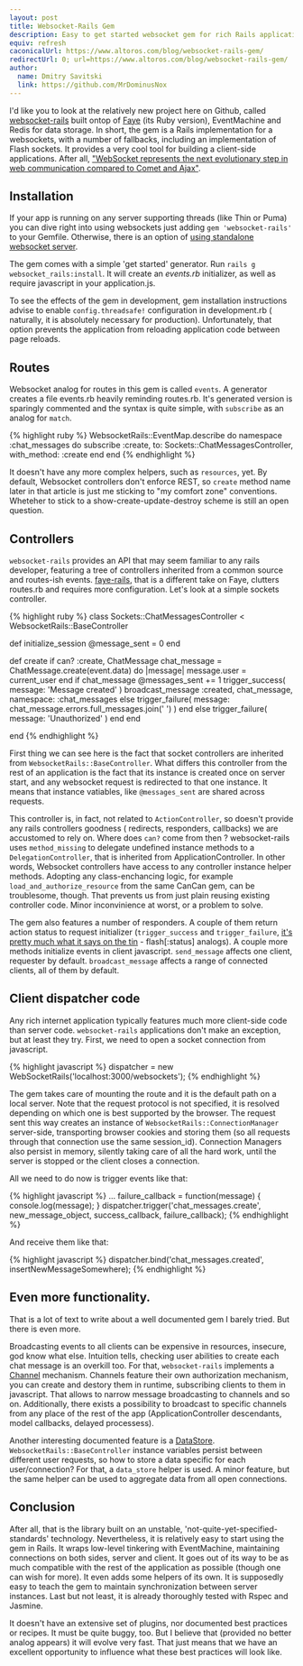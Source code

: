 ```yaml
---
layout: post
title: Websocket-Rails Gem
description: Easy to get started websocket gem for rich Rails application. 
equiv: refresh
caconicalUrl: https://www.altoros.com/blog/websocket-rails-gem/
redirectUrl: 0; url=https://www.altoros.com/blog/websocket-rails-gem/
author:
  name: Dmitry Savitski
  link: https://github.com/MrDominusNox
---
```


I'd like you to look at the relatively new project here on Github,
 called [websocket-rails][0] built ontop of [Faye][1] (its Ruby version),
 EventMachine and Redis for data storage. In short, the gem is a Rails
 implementation for a websockets, with a number of fallbacks, including 
an implementation of Flash sockets. It provides a very cool tool for
 building a client-side applications. After all, 
["WebSocket represents the next evolutionary step in web communication compared to Comet and Ajax"][2]. 

<!-- full start -->

## Installation

If your app is running on any server supporting threads 
(like Thin or Puma) you can dive right into using websockets just adding 
`gem 'websocket-rails'` to your Gemfile. Otherwise, there is an option of 
[using standalone websocket server][3]. 

The gem comes with a simple 'get started' generator. 
Run `rails g websocket_rails:install`. It will create an *events.rb* initializer, 
as well as require javascript in your application.js.

To see the effects of the gem in development, gem installation instructions
 advise to enable `config.threadsafe!` configuration in development.rb 
( naturally, it is absolutely necessary for production). 
Unfortunately, that option prevents the application from reloading application code between page reloads.

## Routes

Websocket analog for routes in this gem is called `events`. 
A generator creates a file events.rb heavily reminding routes.rb. 
It's generated version is sparingly commented and the syntax is quite simple, 
with `subscribe` as an analog for `match`.

{% highlight ruby %}
WebsocketRails::EventMap.describe do
  namespace :chat_messages do
    subscribe :create, to: Sockets::ChatMessagesController, with_method: :create
  end
end
{% endhighlight %}

It doesn't have any more complex helpers, such as `resources`, yet.
By default, Websocket controllers don't enforce REST, so `create` 
method name later in that article is just me sticking to "my comfort zone" conventions.
Wheteher to stick to a show-create-update-destroy scheme is still an open question.

## Controllers

`websocket-rails` provides an API that may seem familiar to any rails developer, 
featuring a tree of controllers inherited from a common source and routes-ish events. 
[faye-rails][4], that is a different take on Faye, clutters routes.rb and requires more configuration.
 Let's look at a simple sockets controller.

{% highlight ruby %}
class Sockets::ChatMessagesController < WebsocketRails::BaseController

  def initialize_session
    @message_sent = 0
  end

  def create
    if can? :create, ChatMessage
      chat_message = ChatMessage.create(event.data) do |message| 
        message.user = current_user 
      end
      if chat_message
        @messages_sent += 1
        trigger_success( message: 'Message created' )
        broadcast_message :created, chat_message,
             namespace: :chat_messages
      else
        trigger_failure( message: chat_message.errors.full_messages.join(' ') )
      end
    else
      trigger_failure( message: 'Unauthorized' )
    end
  end

end
{% endhighlight %}

First thing we can see here is the fact that socket controllers are inherited from `WebsocketRails::BaseController`.
 What differs this controller from the rest of an application is the fact that its instance is created once on server start,
 and any websocket request is redirected to that one instance. It means that instance vatiables,
 like `@messages_sent` are shared across requests.

This controller is, in fact, not related to `ActionController`,
 so doesn't provide any rails controllers goodness ( redirects, responders, callbacks)
 we are accustomed to rely on. Where does `can?` come from then ?
 websocket-rails uses `method_missing` to delegate undefined instance methods
 to a `DelegationController`, that is inherited from ApplicationController.
 In other words, Websocket controllers have access to any controller instance helper methods.
 Adopting any class-enchancing logic, for example ` load_and_authorize_resource` from the same CanCan gem,
 can be troublesome, though. That prevents us from just plain reusing existing controller code.
 Minor inconvinience at worst, or a problem to solve.

The gem also features a number of responders. 
A couple of them return action status to request initializer (`trigger_success` and `trigger_failure`,
 [it's pretty much what it says on the tin][5] - flash[:status] analogs).
 A couple more methods initialize events in client javascript. `send_message`
 affects one client, requester by default. `broadcast_message`
 affects a range of connected clients, all of them by default. 

## Client dispatcher code

Any rich internet application typically features much more client-side code than server code.
 `websocket-rails` applications don't make an exception, but at least they try.
 First, we need to open a socket connection from javascript.

{% highlight javascript %}
dispatcher = new WebSocketRails('localhost:3000/websockets');
{% endhighlight %}

The gem takes care of mounting the route and it is the default path on a local server.
 Note that the request protocol is not specified, it is resolved depending on which one 
is best supported by the browser. The request sent this way creates an instance of
 `WebsocketRails::ConnectionManager` server-side, transporting browser cookies and
 storing them (so all requests through that connection use the same session_id).
 Connection Managers also persist in memory, silently taking care of all the hard work,
 until the server is stopped or the client closes a connection.

All we need to do now is trigger events like that:

{% highlight javascript %}
...
failure_callback = function(message) { 
	console.log(message); 
}
dispatcher.trigger('chat_messages.create', new_message_object,
	 success_callback, failure_callback);
{% endhighlight %}

And receive them like that:

{% highlight javascript %}
dispatcher.bind('chat_messages.created', insertNewMessageSomewhere);
{% endhighlight %}

## Even more functionality.

That is a lot of text to write about a well documented gem I barely tried.
 But there is even more. 

Broadcasting events to all clients can be expensive in resources,
 insecure, god know what else. Intuition tells, checking user abilities 
to create each chat message is an overkill too. For that, 
`websocket-rails` implements a [Channel][6] mechanism.
 Channels feature their own authorization mechanism,
 you can create and destory them in runtime,
 subscribing clients to them in javascript.
 That allows to narrow message broadcasting to channels and so on. 
Additionally, there exists a possibility to broadcast to specific
 channels from any place of the rest of the app
 (ApplicationController descendants, model callbacks, delayed processess).

Another interesting documented feature is a [DataStore][7]. `WebsocketRails::BaseController`
 instance variables persist between different user requests, so how to store a data specific
 for each user/connection? For that, a `data_store` helper is used. A minor feature, but
 the same helper can be used to aggregate data from all open connections.

## Conclusion

After all, that is the library built on an unstable,
 'not-quite-yet-specified-standards' technology. Nevertheless, it is relatively
 easy to start using the gem in Rails. It wraps low-level tinkering with
 EventMachine, maintaining connections on both sides, server and client.
 It goes out of its way to be as much compatible with the rest of the application
 as possible (though one can wish for more). It even adds some helpers of its own.
 It is supposedly easy to teach the gem to maintain synchronization between server
 instances. Last but not least, it is already thoroughly tested with Rspec and Jasmine.

It doesn't have an extensive set of plugins, nor documented best practices or recipes.
 It must be quite buggy, too. But I believe that (provided no better analog appears)
 it will evolve very fast. That just means that we have an excellent opportunity
 to influence what these best practices will look like. 

<!-- full end -->

[0]: https://github.com/DanKnox/websocket-rails
[1]: http://faye.jcoglan.com
[2]: http://www.websocket.org/
[3]: https://github.com/DanKnox/websocket-rails/wiki/Standalone-Server-Mode
[4]: https://github.com/jamesotron/faye-rails
[5]: http://tvtropes.org/pmwiki/pmwiki.php/Main/ExactlyWhatItSaysOnTheTin "I,ve decided on inserting a link to TVtropes in my every article to be 'my thing'"
[6]: https://github.com/DanKnox/websocket-rails/wiki/Working-with-Channels
[7]: https://github.com/DanKnox/websocket-rails/wiki/Using-the-DataStore

